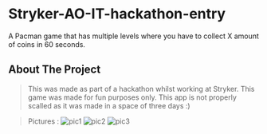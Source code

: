 # Stryker-AO-IT-hackathon-entry


A Pacman game that has multiple levels where you have to collect X amount of coins in 60 seconds. 


## About The Project
> This was made as part of a hackathon whilst working at Stryker. 
> This game was made for fun purposes only. 
> This app is not properly scalled as it was made in a space of three days :) 

>Pictures : 
>![pic1](https://user-images.githubusercontent.com/23193565/119666943-bdad7780-be2d-11eb-9c34-ae50d7704ca8.png)
>![pic2](https://user-images.githubusercontent.com/23193565/119666960-c30ac200-be2d-11eb-9a87-5042e3acbf70.png)
>![pic3](https://user-images.githubusercontent.com/23193565/119666989-c9993980-be2d-11eb-8c12-ab520aa70679.png)




